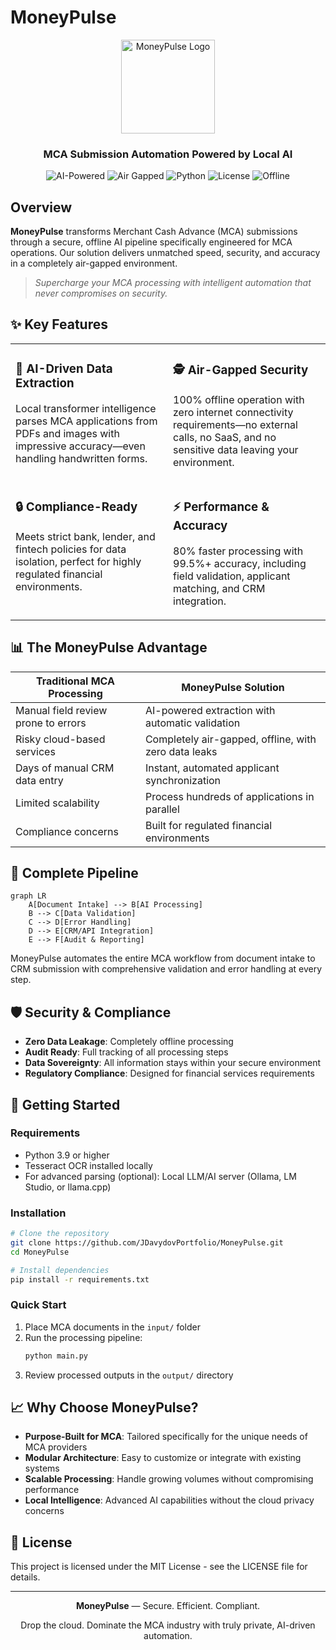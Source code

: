 # MoneyPulse

<div align="center">
  <img src="https://via.placeholder.com/150?text=MoneyPulse" alt="MoneyPulse Logo" width="150" height="150">
  <h3>MCA Submission Automation Powered by Local AI</h3>

  ![AI-Powered](https://img.shields.io/badge/AI--Powered-0078D4?style=for-the-badge)
  ![Air Gapped](https://img.shields.io/badge/Air--Gapped-No%20Internet%20Required-orange?style=for-the-badge)
  ![Python](https://img.shields.io/badge/python-3.9%2B-blue.svg?style=flat-square)
  ![License](https://img.shields.io/badge/License-MIT-green.svg?style=flat-square)
  ![Offline](https://img.shields.io/badge/Processing-100%25%20Offline-brightgreen.svg?style=flat-square)
</div>

## Overview

**MoneyPulse** transforms Merchant Cash Advance (MCA) submissions through a secure, offline AI pipeline specifically engineered for MCA operations. Our solution delivers unmatched speed, security, and accuracy in a completely air-gapped environment.

> *Supercharge your MCA processing with intelligent automation that never compromises on security.*

## ✨ Key Features

<table>
  <tr>
    <td width="50%" valign="top">
      <h3>🧠 AI-Driven Data Extraction</h3>
      <p>Local transformer intelligence parses MCA applications from PDFs and images with impressive accuracy—even handling handwritten forms.</p>
    </td>
    <td width="50%" valign="top">
      <h3>🕵️ Air-Gapped Security</h3>
      <p>100% offline operation with zero internet connectivity requirements—no external calls, no SaaS, and no sensitive data leaving your environment.</p>
    </td>
  </tr>
  <tr>
    <td width="50%" valign="top">
      <h3>🔒 Compliance-Ready</h3>
      <p>Meets strict bank, lender, and fintech policies for data isolation, perfect for highly regulated financial environments.</p>
    </td>
    <td width="50%" valign="top">
      <h3>⚡ Performance & Accuracy</h3>
      <p>80% faster processing with 99.5%+ accuracy, including field validation, applicant matching, and CRM integration.</p>
    </td>
  </tr>
</table>

## 📊 The MoneyPulse Advantage

| Traditional MCA Processing | MoneyPulse Solution |
|----------------------------|---------------------|
| Manual field review prone to errors | AI-powered extraction with automatic validation |
| Risky cloud-based services | Completely air-gapped, offline, with zero data leaks |
| Days of manual CRM data entry | Instant, automated applicant synchronization |
| Limited scalability | Process hundreds of applications in parallel |
| Compliance concerns | Built for regulated financial environments |

## 🚀 Complete Pipeline

```mermaid
graph LR
    A[Document Intake] --> B[AI Processing]
    B --> C[Data Validation]
    C --> D[Error Handling]
    D --> E[CRM/API Integration]
    E --> F[Audit & Reporting]
```

MoneyPulse automates the entire MCA workflow from document intake to CRM submission with comprehensive validation and error handling at every step.

## 🛡️ Security & Compliance

- **Zero Data Leakage**: Completely offline processing
- **Audit Ready**: Full tracking of all processing steps
- **Data Sovereignty**: All information stays within your secure environment
- **Regulatory Compliance**: Designed for financial services requirements

## 🔧 Getting Started

### Requirements
- Python 3.9 or higher
- Tesseract OCR installed locally
- For advanced parsing (optional): Local LLM/AI server (Ollama, LM Studio, or llama.cpp)

### Installation

```bash
# Clone the repository
git clone https://github.com/JDavydovPortfolio/MoneyPulse.git
cd MoneyPulse

# Install dependencies
pip install -r requirements.txt
```

### Quick Start

1. Place MCA documents in the `input/` folder
2. Run the processing pipeline:
   ```bash
   python main.py
   ```
3. Review processed outputs in the `output/` directory

## 📈 Why Choose MoneyPulse?

- **Purpose-Built for MCA**: Tailored specifically for the unique needs of MCA providers
- **Modular Architecture**: Easy to customize or integrate with existing systems
- **Scalable Processing**: Handle growing volumes without compromising performance
- **Local Intelligence**: Advanced AI capabilities without the cloud privacy concerns

## 📄 License

This project is licensed under the MIT License - see the LICENSE file for details.

---

<div align="center">
  <p><strong>MoneyPulse</strong> — Secure. Efficient. Compliant.</p>
  <p>Drop the cloud. Dominate the MCA industry with truly private, AI-driven automation.</p>
</div>
